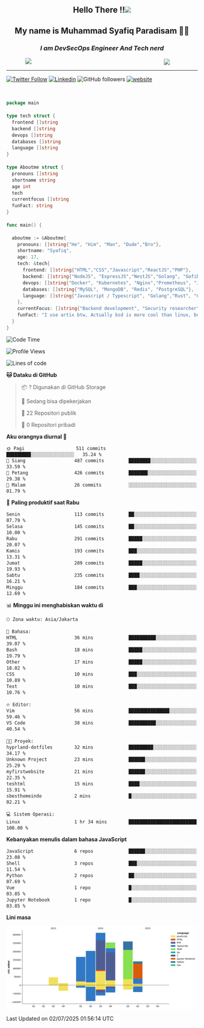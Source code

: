 <h2 align="center">

Hello There !!<img src="https://media.giphy.com/media/12oufCB0MyZ1Go/giphy.gif" width="50"></h2>

<h2 align="center">My name is Muhammad Syafiq Paradisam 👋👋</h2>

<h3 align="center"><em>I am DevSecOps Engineer And Tech nerd
</em></h3>

<img align="left" style="margin-left: 50px" src="https://static.zerochan.net/Alina.Clover.1024.4345060.webp" width="315"/>

<img align="center" style="margin-left: 50px" src="https://i.pinimg.com/736x/69/82/aa/6982aafd816ea48f48d0639c7797915c.jpg" width=250/>

<hr/>

[![Twitter Follow](https://img.shields.io/twitter/follow/misteranmol?label=Follow)](https://x.com/FikkzOutfit)
[![Linkedin](https://img.shields.io/badge/-syafiq-blue?style=square&logo=Linkedin&logoColor=white&link=https://www.linkedin.com/in/syafiq-paradisam/)](https://id.linkedin.com/in/syafiq-paradisam-b72749258)
![GitHub followers](https://img.shields.io/github/followers/syafiqparadisam?label=Follower&style=social)
[![website](https://img.shields.io/badge/Website-46a2f1.svg?&style=flat-square&logo=Google-Chrome&logoColor=white&link=https://anmolsingh.me/)](https://syafiq-paradisam.my.id)

<br/>

```go
package main

type tech struct {
  frontend []string
  backend []string
  devops []string
  databases []string
  language []string
}

type Aboutme struct {
  pronouns []string
  shortname string
  age int
  tech
  currentfocus []string
  funFact: string
}

func main() {

  aboutme := &Aboutme{
    pronouns: []string{"He", "Him", "Man", "Dude","Bro"},
    shortname: "Syafiq",
    age: 17,
    tech: &tech{
      frontend: []string{"HTML","CSS","Javascript","ReactJS","PHP"},
      backend: []string{"NodeJS", "ExpressJS","NestJS","Golang", "Gofiber", "Actixweb", "PHP", "Laravel", "Flask"},
      devops: []string{"Docker", "Kubernetes", "Nginx","Prometheus", "Jaeger", "Grafana", "Linux", "CI / CD"},
      databases: []string{"MySQL", "MongoDB", "Redis", "PostgreSQL"},
      language: []string{"Javascript / Typescript", "Golang","Rust", "C", "PHP","C++"}
    },
    currentFocus: []string{"Backend development", "Security researcher", "Blue team security","DevSecOps engineer"},
    funFact: "I use artix btw, Actually bsd is more cool than linux, but i can't use it because software issue, I am weaboo but not too much"
  }
}

```

<!--START_SECTION:waka-->
![Code Time](http://img.shields.io/badge/Code%20Time-357%20hrs%2025%20mins-blue)

![Profile Views](http://img.shields.io/badge/Profil%20dilihat-1-blue)

![Lines of code](https://img.shields.io/badge/Sejak%20Hello%20World%20aku%20telah%20menulis-1.4%20million%20baris%20kode-blue)

**🐱 Dataku di GitHub** 

> 📦 ? Digunakan di GitHub Storage 
 > 
> 💼 Sedang bisa dipekerjakan
 > 
> 📜 22 Repositori publik 
 > 
> 🔑 0 Repositori pribadi 
 > 
**Aku orangnya diurnal 🐤** 

```text
🌞 Pagi                   511 commits         █████████░░░░░░░░░░░░░░░░   35.24 % 
🌆 Siang                  487 commits         ████████░░░░░░░░░░░░░░░░░   33.59 % 
🌃 Petang                 426 commits         ███████░░░░░░░░░░░░░░░░░░   29.38 % 
🌙 Malam                  26 commits          ░░░░░░░░░░░░░░░░░░░░░░░░░   01.79 % 
```
📅 **Paling produktif saat Rabu** 

```text
Senin                    113 commits         ██░░░░░░░░░░░░░░░░░░░░░░░   07.79 % 
Selasa                   145 commits         ██░░░░░░░░░░░░░░░░░░░░░░░   10.00 % 
Rabu                     291 commits         █████░░░░░░░░░░░░░░░░░░░░   20.07 % 
Kamis                    193 commits         ███░░░░░░░░░░░░░░░░░░░░░░   13.31 % 
Jumat                    289 commits         █████░░░░░░░░░░░░░░░░░░░░   19.93 % 
Sabtu                    235 commits         ████░░░░░░░░░░░░░░░░░░░░░   16.21 % 
Minggu                   184 commits         ███░░░░░░░░░░░░░░░░░░░░░░   12.69 % 
```


📊 **Minggu ini menghabiskan waktu di** 

```text
🕑︎ Zona waktu: Asia/Jakarta

💬 Bahasa: 
HTML                     36 mins             ██████████░░░░░░░░░░░░░░░   39.07 % 
Bash                     18 mins             █████░░░░░░░░░░░░░░░░░░░░   19.79 % 
Other                    17 mins             █████░░░░░░░░░░░░░░░░░░░░   18.02 % 
CSS                      10 mins             ███░░░░░░░░░░░░░░░░░░░░░░   10.89 % 
Text                     10 mins             ███░░░░░░░░░░░░░░░░░░░░░░   10.76 % 

🔥 Editor: 
Vim                      56 mins             ███████████████░░░░░░░░░░   59.46 % 
VS Code                  38 mins             ██████████░░░░░░░░░░░░░░░   40.54 % 

🐱‍💻 Proyek: 
hyprland-dotfiles        32 mins             █████████░░░░░░░░░░░░░░░░   34.17 % 
Unknown Project          23 mins             ██████░░░░░░░░░░░░░░░░░░░   25.29 % 
myfirstwebsite           21 mins             ██████░░░░░░░░░░░░░░░░░░░   22.35 % 
teshtml                  15 mins             ████░░░░░░░░░░░░░░░░░░░░░   15.91 % 
sbesthomeindo            2 mins              █░░░░░░░░░░░░░░░░░░░░░░░░   02.21 % 

💻 Sistem Operasi: 
Linux                    1 hr 34 mins        █████████████████████████   100.00 % 
```

**Kebanyakan menulis dalam bahasa JavaScript** 

```text
JavaScript               6 repos             ██████░░░░░░░░░░░░░░░░░░░   23.08 % 
Shell                    3 repos             ███░░░░░░░░░░░░░░░░░░░░░░   11.54 % 
Python                   2 repos             ██░░░░░░░░░░░░░░░░░░░░░░░   07.69 % 
Vue                      1 repo              █░░░░░░░░░░░░░░░░░░░░░░░░   03.85 % 
Jupyter Notebook         1 repo              █░░░░░░░░░░░░░░░░░░░░░░░░   03.85 % 
```



**Lini masa**

![Lines of Code chart](https://raw.githubusercontent.com/syafiqparadisam/syafiqparadisam/master/assets/bar_graph.png)


 Last Updated on 02/07/2025 01:56:14 UTC
<!--END_SECTION:waka-->
